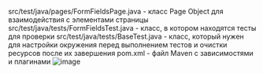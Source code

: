 src/test/java/pages/FormFieldsPage.java - класс Page Object для взаимодействия с элементами страницы
src/test/java/tests/FormFieldsTest.java - класс, в котором находятся тесты для проверки
src/test/java/tests/BaseTest.java - класс, который нужен для настройки окружения перед выполнением тестов и очистки ресурсов после их завершения
pom.xml - файл Maven с зависимостями и плагинами
![image](https://github.com/user-attachments/assets/0dbc0b38-a602-42eb-9db3-2104964774c0)

